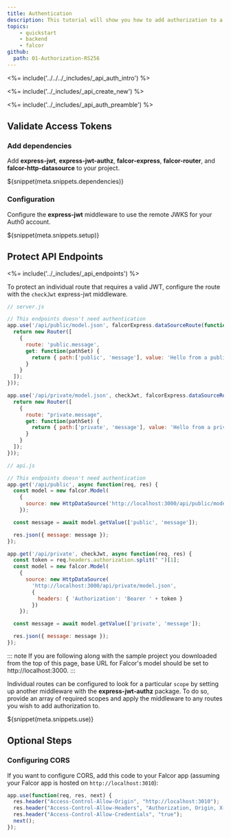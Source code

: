 ```yaml
---
title: Authentication
description: This tutorial will show you how to add authorization to a Falcor API.
topics:
    - quickstart
    - backend
    - falcor
github:
  path: 01-Authorization-RS256
---
```


<%= include('../../../_includes/_api_auth_intro') %>

<%= include('../_includes/_api_create_new') %>

<%= include('../_includes/_api_auth_preamble') %>

## Validate Access Tokens

### Add dependencies

Add **express-jwt**, **express-jwt-authz**, **falcor-express**, **falcor-router**, and **falcor-http-datasource** to your project.

${snippet(meta.snippets.dependencies)}

### Configuration

Configure the **express-jwt** middleware to use the remote JWKS for your Auth0 account.

${snippet(meta.snippets.setup)}

## Protect API Endpoints

<%= include('../_includes/_api_endpoints') %>

To protect an individual route that requires a valid JWT, configure the route with the `checkJwt` express-jwt middleware.

```js
// server.js

// This endpoints doesn't need authentication
app.use('/api/public/model.json', falcorExpress.dataSourceRoute(function(req, res) {
  return new Router([
    {
      route: 'public.message',
      get: function(pathSet) {
        return { path:['public', 'message'], value: 'Hello from a public endpoint! You don\'t need to be authenticated to see this.' };
      }
    }
  ]);
}));

app.use('/api/private/model.json', checkJwt, falcorExpress.dataSourceRoute(function(req, res) {
  return new Router([
    {
      route: "private.message",
      get: function(pathSet) {
        return { path:['private', 'message'], value: 'Hello from a private endpoint! You need to be authenticated to see this.' };
      }
    }
  ]);
}));
```

```js
// api.js

// This endpoints doesn't need authentication
app.get('/api/public', async function(req, res) {
  const model = new falcor.Model(
    {
      source: new HttpDataSource('http://localhost:3000/api/public/model.json')
    });

  const message = await model.getValue(['public', 'message']);

  res.json({ message: message });
});

app.get('/api/private', checkJwt, async function(req, res) {
  const token = req.headers.authorization.split(" ")[1];
  const model = new falcor.Model(
    {
      source: new HttpDataSource(
        'http://localhost:3000/api/private/model.json',
        {
          headers: { 'Authorization': 'Bearer ' + token }
        })
    });

  const message = await model.getValue(['private', 'message']);

  res.json({ message: message });
});
```

::: note
If you are following along with the sample project you downloaded from the top of this page, base URL for Falcor's model should be set to http://localhost:3000.
:::

Individual routes can be configured to look for a particular `scope` by setting up another middleware with the **express-jwt-authz** package. To do so, provide an array of required scopes and apply the middleware to any routes you wish to add authorization to.

${snippet(meta.snippets.use)}

## Optional Steps

### Configuring CORS

If you want to configure CORS, add this code to your Falcor app (assuming your Falcor app is hosted on `http://localhost:3010`):

```js
app.use(function(req, res, next) {
  res.header("Access-Control-Allow-Origin", "http://localhost:3010");
  res.header("Access-Control-Allow-Headers", "Authorization, Origin, X-Requested-With, Content-Type, Accept");
  res.header("Access-Control-Allow-Credentials", "true");
  next();
});
```
